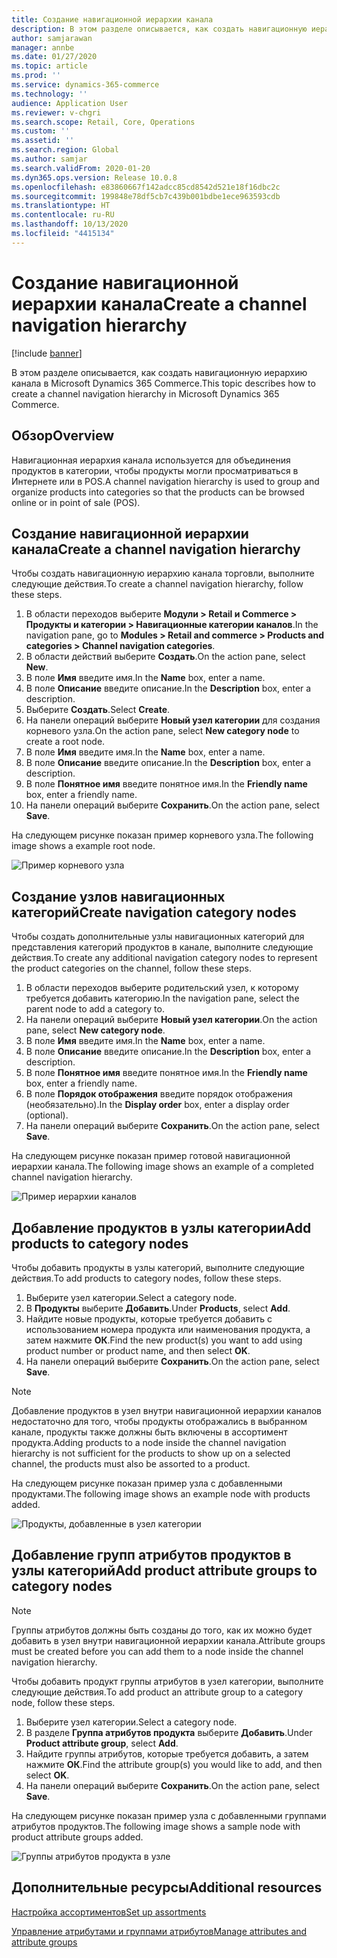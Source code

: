```yaml
---
title: Создание навигационной иерархии канала
description: В этом разделе описывается, как создать навигационную иерархию канала в Microsoft Dynamics 365 Commerce.
author: samjarawan
manager: annbe
ms.date: 01/27/2020
ms.topic: article
ms.prod: ''
ms.service: dynamics-365-commerce
ms.technology: ''
audience: Application User
ms.reviewer: v-chgri
ms.search.scope: Retail, Core, Operations
ms.custom: ''
ms.assetid: ''
ms.search.region: Global
ms.author: samjar
ms.search.validFrom: 2020-01-20
ms.dyn365.ops.version: Release 10.0.8
ms.openlocfilehash: e83860667f142adcc85cd8542d521e18f16dbc2c
ms.sourcegitcommit: 199848e78df5cb7c439b001bdbe1ece963593cdb
ms.translationtype: HT
ms.contentlocale: ru-RU
ms.lasthandoff: 10/13/2020
ms.locfileid: "4415134"
---
```

# <a name="create-a-channel-navigation-hierarchy"></a><span data-ttu-id="acf12-103">Создание навигационной иерархии канала</span><span class="sxs-lookup"><span data-stu-id="acf12-103">Create a channel navigation hierarchy</span></span>


[!include [banner](includes/banner.md)]

<span data-ttu-id="acf12-104">В этом разделе описывается, как создать навигационную иерархию канала в Microsoft Dynamics 365 Commerce.</span><span class="sxs-lookup"><span data-stu-id="acf12-104">This topic describes how to create a channel navigation hierarchy in Microsoft Dynamics 365 Commerce.</span></span>

## <a name="overview"></a><span data-ttu-id="acf12-105">Обзор</span><span class="sxs-lookup"><span data-stu-id="acf12-105">Overview</span></span>

<span data-ttu-id="acf12-106">Навигационная иерархия канала используется для объединения продуктов в категории, чтобы продукты могли просматриваться в Интернете или в POS.</span><span class="sxs-lookup"><span data-stu-id="acf12-106">A channel navigation hierarchy is used to group and organize products into categories so that the products can be browsed online or in point of sale (POS).</span></span>

## <a name="create-a-channel-navigation-hierarchy"></a><span data-ttu-id="acf12-107">Создание навигационной иерархии канала</span><span class="sxs-lookup"><span data-stu-id="acf12-107">Create a channel navigation hierarchy</span></span>

<span data-ttu-id="acf12-108">Чтобы создать навигационную иерархию канала торговли, выполните следующие действия.</span><span class="sxs-lookup"><span data-stu-id="acf12-108">To create a channel navigation hierarchy, follow these steps.</span></span>

1. <span data-ttu-id="acf12-109">В области переходов выберите **Модули \> Retail и Commerce \> Продукты и категории \> Навигационные категории каналов**.</span><span class="sxs-lookup"><span data-stu-id="acf12-109">In the navigation pane, go to **Modules \> Retail and commerce \> Products and categories \> Channel navigation categories**.</span></span>
1. <span data-ttu-id="acf12-110">В области действий выберите **Создать**.</span><span class="sxs-lookup"><span data-stu-id="acf12-110">On the action pane, select **New**.</span></span>
1. <span data-ttu-id="acf12-111">В поле **Имя** введите имя.</span><span class="sxs-lookup"><span data-stu-id="acf12-111">In the **Name** box, enter a name.</span></span>
1. <span data-ttu-id="acf12-112">В поле **Описание** введите описание.</span><span class="sxs-lookup"><span data-stu-id="acf12-112">In the **Description** box, enter a description.</span></span>
1. <span data-ttu-id="acf12-113">Выберите **Создать**.</span><span class="sxs-lookup"><span data-stu-id="acf12-113">Select **Create**.</span></span>
1. <span data-ttu-id="acf12-114">На панели операций выберите **Новый узел категории** для создания корневого узла.</span><span class="sxs-lookup"><span data-stu-id="acf12-114">On the action pane, select **New category node** to create a root node.</span></span>
1. <span data-ttu-id="acf12-115">В поле **Имя** введите имя.</span><span class="sxs-lookup"><span data-stu-id="acf12-115">In the **Name** box, enter a name.</span></span>
1. <span data-ttu-id="acf12-116">В поле **Описание** введите описание.</span><span class="sxs-lookup"><span data-stu-id="acf12-116">In the **Description** box, enter a description.</span></span>
1. <span data-ttu-id="acf12-117">В поле **Понятное имя** введите понятное имя.</span><span class="sxs-lookup"><span data-stu-id="acf12-117">In the **Friendly name** box, enter a friendly name.</span></span>
1. <span data-ttu-id="acf12-118">На панели операций выберите **Сохранить**.</span><span class="sxs-lookup"><span data-stu-id="acf12-118">On the action pane, select **Save**.</span></span>

<span data-ttu-id="acf12-119">На следующем рисунке показан пример корневого узла.</span><span class="sxs-lookup"><span data-stu-id="acf12-119">The following image shows a example root node.</span></span>

![Пример корневого узла](media/create-channel-hierarchy-1.png)

## <a name="create-navigation-category-nodes"></a><span data-ttu-id="acf12-121">Создание узлов навигационных категорий</span><span class="sxs-lookup"><span data-stu-id="acf12-121">Create navigation category nodes</span></span>

<span data-ttu-id="acf12-122">Чтобы создать дополнительные узлы навигационных категорий для представления категорий продуктов в канале, выполните следующие действия.</span><span class="sxs-lookup"><span data-stu-id="acf12-122">To create any additional navigation category nodes to represent the product categories on the channel, follow these steps.</span></span>

1. <span data-ttu-id="acf12-123">В области переходов выберите родительский узел, к которому требуется добавить категорию.</span><span class="sxs-lookup"><span data-stu-id="acf12-123">In the navigation pane, select the parent node to add a category to.</span></span>
1. <span data-ttu-id="acf12-124">На панели операций выберите **Новый узел категории**.</span><span class="sxs-lookup"><span data-stu-id="acf12-124">On the action pane, select **New category node**.</span></span>
1. <span data-ttu-id="acf12-125">В поле **Имя** введите имя.</span><span class="sxs-lookup"><span data-stu-id="acf12-125">In the **Name** box, enter a name.</span></span>
1. <span data-ttu-id="acf12-126">В поле **Описание** введите описание.</span><span class="sxs-lookup"><span data-stu-id="acf12-126">In the **Description** box, enter a description.</span></span>
1. <span data-ttu-id="acf12-127">В поле **Понятное имя** введите понятное имя.</span><span class="sxs-lookup"><span data-stu-id="acf12-127">In the **Friendly name** box, enter a friendly name.</span></span>
1. <span data-ttu-id="acf12-128">В поле **Порядок отображения** введите порядок отображения (необязательно).</span><span class="sxs-lookup"><span data-stu-id="acf12-128">In the **Display order** box, enter a display order (optional).</span></span>
1. <span data-ttu-id="acf12-129">На панели операций выберите **Сохранить**.</span><span class="sxs-lookup"><span data-stu-id="acf12-129">On the action pane, select **Save**.</span></span>

<span data-ttu-id="acf12-130">На следующем рисунке показан пример готовой навигационной иерархии канала.</span><span class="sxs-lookup"><span data-stu-id="acf12-130">The following image shows an example of a completed channel navigation hierarchy.</span></span>

![Пример иерархии каналов](media/create-channel-hierarchy-2.png)

## <a name="add-products-to-category-nodes"></a><span data-ttu-id="acf12-132">Добавление продуктов в узлы категории</span><span class="sxs-lookup"><span data-stu-id="acf12-132">Add products to category nodes</span></span>

<span data-ttu-id="acf12-133">Чтобы добавить продукты в узлы категорий, выполните следующие действия.</span><span class="sxs-lookup"><span data-stu-id="acf12-133">To add products to category nodes, follow these steps.</span></span>

1. <span data-ttu-id="acf12-134">Выберите узел категории.</span><span class="sxs-lookup"><span data-stu-id="acf12-134">Select a category node.</span></span>
1. <span data-ttu-id="acf12-135">В **Продукты** выберите **Добавить**.</span><span class="sxs-lookup"><span data-stu-id="acf12-135">Under **Products**, select **Add**.</span></span>
1. <span data-ttu-id="acf12-136">Найдите новые продукты, которые требуется добавить с использованием номера продукта или наименования продукта, а затем нажмите **ОК**.</span><span class="sxs-lookup"><span data-stu-id="acf12-136">Find the new product(s) you want to add using product number or product name, and then select **OK**.</span></span>
1. <span data-ttu-id="acf12-137">На панели операций выберите **Сохранить**.</span><span class="sxs-lookup"><span data-stu-id="acf12-137">On the action pane, select **Save**.</span></span>

> [!NOTE]
> <span data-ttu-id="acf12-138">Добавление продуктов в узел внутри навигационной иерархии каналов недостаточно для того, чтобы продукты отображались в выбранном канале, продукты также должны быть включены в ассортимент продукта.</span><span class="sxs-lookup"><span data-stu-id="acf12-138">Adding products to a node inside the channel navigation hierarchy is not sufficient for the products to show up on a selected channel, the products must also be assorted to a product.</span></span>

<span data-ttu-id="acf12-139">На следующем рисунке показан пример узла с добавленными продуктами.</span><span class="sxs-lookup"><span data-stu-id="acf12-139">The following image shows an example node with products added.</span></span>

![Продукты, добавленные в узел категории](media/create-channel-hierarchy-3.png)

## <a name="add-product-attribute-groups-to-category-nodes"></a><span data-ttu-id="acf12-141">Добавление групп атрибутов продуктов в узлы категорий</span><span class="sxs-lookup"><span data-stu-id="acf12-141">Add product attribute groups to category nodes</span></span>

> [!NOTE]
> <span data-ttu-id="acf12-142">Группы атрибутов должны быть созданы до того, как их можно будет добавить в узел внутри навигационной иерархии канала.</span><span class="sxs-lookup"><span data-stu-id="acf12-142">Attribute groups must be created before you can add them to a node inside the channel navigation hierarchy.</span></span>

<span data-ttu-id="acf12-143">Чтобы добавить продукт группы атрибутов в узел категории, выполните следующие действия.</span><span class="sxs-lookup"><span data-stu-id="acf12-143">To add product an attribute group to a category node, follow these steps.</span></span>

1. <span data-ttu-id="acf12-144">Выберите узел категории.</span><span class="sxs-lookup"><span data-stu-id="acf12-144">Select a category node.</span></span>
1. <span data-ttu-id="acf12-145">В разделе **Группа атрибутов продукта** выберите **Добавить**.</span><span class="sxs-lookup"><span data-stu-id="acf12-145">Under **Product attribute group**, select **Add**.</span></span>
1. <span data-ttu-id="acf12-146">Найдите группы атрибутов, которые требуется добавить, а затем нажмите **ОК**.</span><span class="sxs-lookup"><span data-stu-id="acf12-146">Find the attribute group(s) you would like to add, and then select **OK**.</span></span>
1. <span data-ttu-id="acf12-147">На панели операций выберите **Сохранить**.</span><span class="sxs-lookup"><span data-stu-id="acf12-147">On the action pane, select **Save**.</span></span>

<span data-ttu-id="acf12-148">На следующем рисунке показан пример узла с добавленными группами атрибутов продуктов.</span><span class="sxs-lookup"><span data-stu-id="acf12-148">The following image shows a sample node with product attribute groups added.</span></span>

![Группы атрибутов продукта в узле](media/create-channel-hierarchy-4.png)

## <a name="additional-resources"></a><span data-ttu-id="acf12-150">Дополнительные ресурсы</span><span class="sxs-lookup"><span data-stu-id="acf12-150">Additional resources</span></span>

[<span data-ttu-id="acf12-151">Настройка ассортиментов</span><span class="sxs-lookup"><span data-stu-id="acf12-151">Set up assortments</span></span>](set-up-assortments.md)

[<span data-ttu-id="acf12-152">Управление атрибутами и группами атрибутов</span><span class="sxs-lookup"><span data-stu-id="acf12-152">Manage attributes and attribute groups</span></span>](attribute-attributegroups-lifecycle.md)
